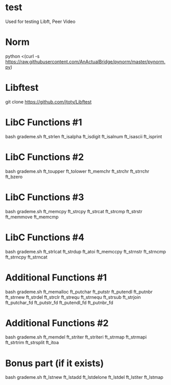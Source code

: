 # test
Used for testing Libft, Peer Video

# Norm
python <(curl -s https://raw.githubusercontent.com/AnActualBridge/pynorm/master/pynorm.py)

# Libftest
git clone https://github.com/jtoty/Libftest

# LibC Functions #1
bash grademe.sh ft_strlen ft_isalpha ft_isdigit ft_isalnum ft_isascii ft_isprint

# LibC Functions #2
bash grademe.sh ft_toupper ft_tolower ft_memchr ft_strchr ft_strrchr ft_bzero

# LibC Functions #3
bash grademe.sh ft_memcpy ft_strcpy ft_strcat ft_strcmp ft_strstr ft_memmove ft_memcmp

# LibC Functions #4
bash grademe.sh ft_strlcat ft_strdup ft_atoi ft_memccpy ft_strnstr ft_strncmp ft_strncpy ft_strncat

# Additional Functions #1
bash grademe.sh ft_memalloc ft_putchar ft_putstr ft_putendl ft_putnbr ft_strnew ft_strdel ft_strclr ft_strequ ft_strnequ ft_strsub ft_strjoin ft_putchar_fd ft_putstr_fd ft_putendl_fd ft_putnbr_fd

# Additional Functions #2
bash grademe.sh ft_memdel ft_striter ft_striteri ft_strmap ft_strmapi ft_strtrim ft_strsplit ft_itoa

# Bonus part (if it exists)
bash grademe.sh ft_lstnew ft_lstadd ft_lstdelone ft_lstdel ft_lstiter ft_lstmap

